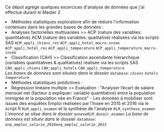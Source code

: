 Ce dépot agrège quelques excercices d'analyse de données que j'ai effectué durant le Master 2

<li> Méthodes statistiques exploratoire afin de réduire l'information contenues dans les grandes bases de données :
<li> Analyses factorielles multivariées >> ACP (nature des variables: quantitative) ACM (nature des variables: qualitative) réalisées via les scripts SAS <code>ACM_appli_chiens_res</code> <code>ACP_appli_hotel_macro-insee</code> <code>ACP_appli_hotel_res</code> <code>ACP_appli_temperature</code> <code>ACP_appli_temperature_macro-insee</code></li>
<li> Classification (CAH) >> Classification ascendante hiérarchique (variables quantitatives & qualitatives) réalisée via les scripts SAS <code>CAH_appli_chiens</code> <code>CAH_appli_hotels</code> <code>CAH_appli_temperature</code></li>
<em> Les bases de données sont situées dans le dossier <code>database</code>: <code>chiens</code> <code>hotels</code> <code>temperature</code></em></li>

<li> Méthodes statistiques prédictives :
<li> Régression linéaire multiple >> Evaluation : "Analyser l’écart de salaire mensuel net (facteur à expliquer: variable quantitative) entre la population immigrée et la population née en 
France" - Les données à mobiliser sont issues des enquêtes Emploi réalisées par l’Insee en 2015 et 2016 via le script R <code>RLM_appli_examen</code> et la synthèse de l'analyse <code>RLM_synthese_examen</code>
<em> L'énoncé se situe dans le dossier <code>annexe</code><code>RLM_devoir_examen</code></em>
<em> La base de données est située dans le dossier <code>database</code>: <code>enq_emploi_salarie_2016</code><code>enq_emploi_salarie_2015</code></em></li>
